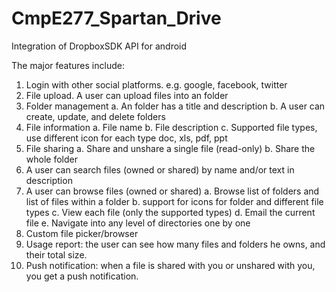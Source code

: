 # CmpE277_Spartan_Drive

Integration of DropboxSDK API for android

The major features include:

1. Login with other social platforms. e.g. google, facebook, twitter
2. File upload. A user can upload files into an folder
3. Folder management 
      a. An folder has a title and description
      b. A user can create, update, and delete folders
4. File information
      a. File name
      b. File description
      c. Supported file types, use different icon for each type doc, xls, pdf, ppt
5. File sharing
      a. Share and unshare a single file (read-only)
      b. Share the whole folder
6. A user can search files (owned or shared) by name and/or text in description
7. A user can browse files (owned or shared)
      a. Browse list of folders and list of files within a folder
      b. support for icons for folder and different file types
      c. View each file (only the supported types)
      d. Email the current file
      e. Navigate into any level of directories one by one
8. Custom file picker/browser
9. Usage report: the user can see how many files and folders he owns, and their total size.
10. Push notification: when a file is shared with you or unshared with you, you get a push notification.
